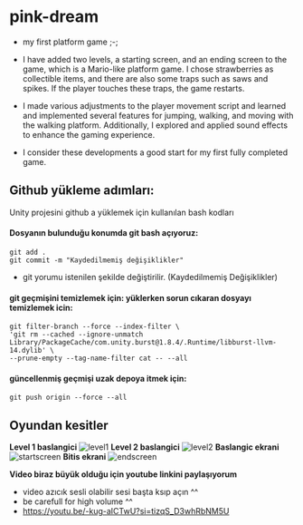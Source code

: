 # pink-dream
- my first platform game ;-;

- I have added two levels, a starting screen, and an ending screen to the game, which is a Mario-like platform game. I chose strawberries as collectible items, and there are also some traps such as saws and spikes. If the player touches these traps, the game restarts.

- I made various adjustments to the player movement script and learned and implemented several features for jumping, walking, and moving with the walking platform. Additionally, I explored and applied sound effects to enhance the gaming experience.

- I consider these developments a good start for my first fully completed game.

## Github yükleme adımları: 
Unity projesini github a yüklemek için kullanılan bash kodları
#### Dosyanın bulunduğu konumda git bash açıyoruz:
```
git add .
git commit -m "Kaydedilmemiş değişiklikler"
```
- git yorumu istenilen şekilde değiştirilir. (Kaydedilmemiş Değişiklikler)

#### git geçmişini temizlemek için: yüklerken sorun cıkaran dosyayı temizlemek icin:

```
git filter-branch --force --index-filter \
'git rm --cached --ignore-unmatch Library/PackageCache/com.unity.burst@1.8.4/.Runtime/libburst-llvm-14.dylib' \
--prune-empty --tag-name-filter cat -- --all
```

#### güncellenmiş geçmişi uzak depoya itmek için:

```
git push origin --force --all
```

## Oyundan kesitler

**Level 1 baslangici**
![level1](https://github.com/dedasame/pink-dream/assets/106378288/bbb478a7-362f-4274-9102-73484f1d2d2a)
**Level 2 baslangici**
![level2](https://github.com/dedasame/pink-dream/assets/106378288/9835fb26-ed30-418b-8e5c-a5a914dbc158)
**Baslangic ekrani**
![startscreen](https://github.com/dedasame/pink-dream/assets/106378288/f269e758-9838-41c1-9e8e-e1dada09867f)
**Bitis ekrani**
![endscreen](https://github.com/dedasame/pink-dream/assets/106378288/19157b7d-e6c2-4cb6-8268-fa21f20b2690)

**Video biraz büyük olduğu için youtube linkini paylaşıyorum**
- video azıcık sesli olabilir sesi başta ksıp açın ^^
- be carefull for high volume ^^
- https://youtu.be/-kug-aICTwU?si=tizqS_D3whRbNM5U

